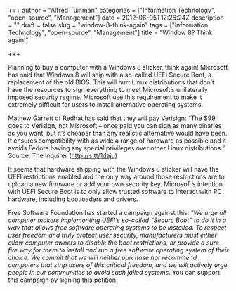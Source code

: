 +++
author = "Alfred Tuinman"
categories = ["Information Technology", "open-source", "Management"]
date = 2012-06-05T12:26:24Z
description = ""
draft = false
slug = "window-8-think-again"
tags = ["Information Technology", "open-source", "Management"]
title = "Window 8? Think again!"

+++


Planning to buy a computer with a Windows 8 sticker, think again! Microsoft has said that Windows 8 will ship with a so-called UEFI Secure Boot, a replacement of the old BIOS. This will hurt Linux distributions that don’t have the resources to sign everything to meet Microsoft’s unilaterally imposed security regime. Microsoft use this requirement to make it extremely difficult for users to install alternative operating systems.

Mathew Garrett of Redhat has said that they will pay Verisign: “The $99 goes to Verisign, not Microsoft – once paid you can sign as many binaries as you want, but it’s cheaper than any realistic alternative would have been. It ensures compatibility with as wide a range of hardware as possible and it avoids Fedora having any special privileges over other Linux distributions.” Source: The Inquirer (http://s.tt/1daju)

It seems that hardware shipping with the Windows 8 sticker will have the UEFI restrictions enabled and the only way around those restrictions are to upload a new firmware or add your own security key. Microsoft’s intention with UEFI Secure Boot is to only allow trusted software to interact with PC hardware, including bootloaders and drivers.

Free Software Foundation has started a campaign against this: “*We urge all computer makers implementing UEFI’s so-called “Secure Boot” to do it in a way that allows free software operating systems to be installed. To respect user freedom and truly protect user security, manufacturers must either allow computer owners to disable the boot restrictions, or provide a sure-fire way for them to install and run a free software operating system of their choice. We commit that we will neither purchase nor recommend computers that strip users of this critical freedom, and we will actively urge people in our communities to avoid such jailed systems.* You can support this campaign by signing [this petition](http://www.fsf.org/campaigns/secure-boot-vs-restricted-boot/statement "petition").


